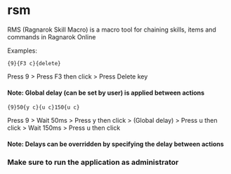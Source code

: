 # rsm

RMS (Ragnarok Skill Macro) is a macro tool for chaining skills, items and commands in Ragnarok Online

Examples:

```
{9}{F3 c}{delete}
```
Press 9 > Press F3 then click > Press Delete key
#### Note: Global delay (can be set by user) is applied between actions

```
{9}50{y c}{u c}150{u c}
```
Press 9 > Wait 50ms > Press y then click > (Global delay) > Press u then click > Wait 150ms > Press u then click
#### Note: Delays can be overridden by specifying the delay between actions

### Make sure to run the application as administrator
